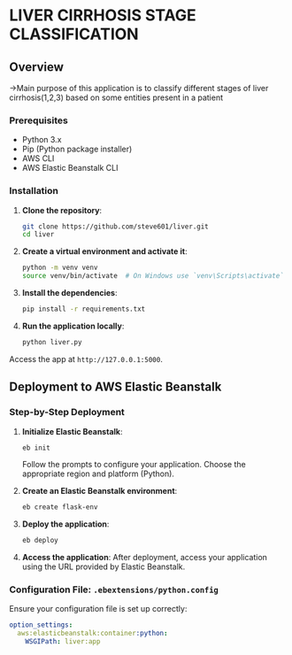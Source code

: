 # LIVER CIRRHOSIS STAGE CLASSIFICATION

## Overview
->Main purpose of this application is to classify different stages of liver cirrhosis(1,2,3) based on some entities present in a patient

### Prerequisites
- Python 3.x
- Pip (Python package installer)
- AWS CLI
- AWS Elastic Beanstalk CLI

### Installation

1. **Clone the repository**:
    ```sh
    git clone https://github.com/steve601/liver.git
    cd liver
    ```

2. **Create a virtual environment and activate it**:
    ```sh
    python -m venv venv
    source venv/bin/activate  # On Windows use `venv\Scripts\activate`
    ```

3. **Install the dependencies**:
    ```sh
    pip install -r requirements.txt
    ```

4. **Run the application locally**:
    ```sh
    python liver.py
    ```
Access the app at `http://127.0.0.1:5000`.

## Deployment to AWS Elastic Beanstalk

### Step-by-Step Deployment

1. **Initialize Elastic Beanstalk**:
    ```sh
    eb init
    ```

    Follow the prompts to configure your application. Choose the appropriate region and platform (Python).

2. **Create an Elastic Beanstalk environment**:
    ```sh
    eb create flask-env
    ```

3. **Deploy the application**:
    ```sh
    eb deploy
    ```

4. **Access the application**:
    After deployment, access your application using the URL provided by Elastic Beanstalk.

### Configuration File: `.ebextensions/python.config`

Ensure your configuration file is set up correctly:

```yaml
option_settings:
  aws:elasticbeanstalk:container:python:
    WSGIPath: liver:app

